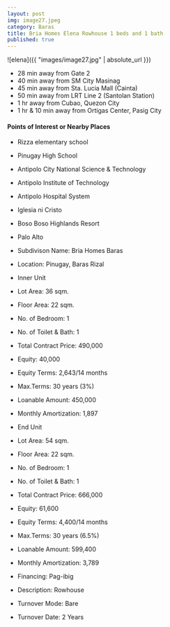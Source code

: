 ```yaml
---
layout: post
img: image27.jpeg
category: Baras
title: Bria Homes Elena Rowhouse 1 beds and 1 bath
published: true
---
```


![elena]({{ "images/image27.jpg" | absolute_url }})


- 28 min away from Gate 2
- 40 min away from SM City Masinag
- 45 min away from Sta. Lucia Mall (Cainta)
- 50 min away from LRT Line 2 (Santolan Station)
- 1 hr away from Cubao, Quezon City
- 1 hr & 10 min away from Ortigas Center, Pasig City

<h4>Points of Interest or Nearby Places</h4>

- Rizza elementary school
- Pinugay High School
- Antipolo City National Science & Technology
- Antipolo Institute of Technology
- Antipolo Hospital System
- Iglesia ni Cristo
- Boso Boso Highlands Resort
- Palo Alto

- Subdivison Name: Bria Homes Baras
- Location: Pinugay, Baras Rizal

- Inner Unit
- Lot Area: 36 sqm.
- Floor Area: 22 sqm.
- No. of Bedroom: 1
- No. of Toilet & Bath: 1
- Total Contract Price: 490,000
- Equity: 40,000
- Equity Terms: 2,643/14 months
- Max.Terms: 30 years (3%)
- Loanable Amount: 450,000
- Monthly Amortization: 1,897

- End Unit
- Lot Area: 54 sqm.
- Floor Area: 22 sqm.
- No. of Bedroom: 1
- No. of Toilet & Bath: 1
- Total Contract Price: 666,000
- Equity: 61,600
- Equity Terms: 4,400/14 months
- Max.Terms: 30 years (6.5%)
- Loanable Amount: 599,400
- Monthly Amortization: 3,789

- Financing: Pag-ibig
- Description: Rowhouse
- Turnover Mode: Bare
- Turnover Date: 2 Years
